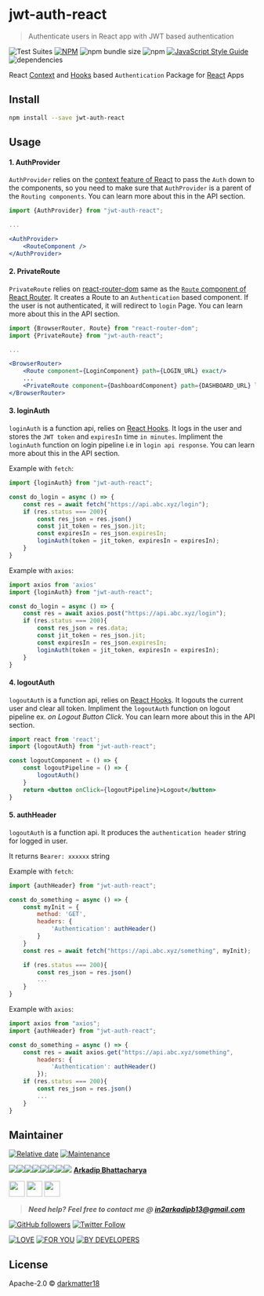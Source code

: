 # jwt-auth-react

> Authenticate users in React app with JWT based authentication

![Test Suites](https://github.com/darkmatter18/jwt-auth-react/workflows/Test%20Suites/badge.svg)
[![NPM](https://img.shields.io/npm/v/jwt-auth-react.svg?logo=npm&style=flat-square)](https://www.npmjs.com/package/jwt-auth-react)
![npm bundle size](https://img.shields.io/bundlephobia/minzip/jwt-auth-react?logo=npm&style=flat-square)
![npm](https://img.shields.io/npm/dw/jwt-auth-react?logo=npm&style=flat-square)
[![JavaScript Style Guide](https://img.shields.io/badge/code_style-standard-brightgreen.svg?logo=npm&style=flat-square)](https://standardjs.com)
![dependencies](https://img.shields.io/david/darkmatter18/jwt-auth-react?style=flat-square)

React [Context](https://reactjs.org/docs/context.html) and [Hooks](https://reactjs.org/docs/hooks-intro.html)
based `Authentication` Package for [React](https://reactjs.org/) Apps

## Install

```bash
npm install --save jwt-auth-react
```

## Usage

#### 1. AuthProvider

`AuthProvider` relies on the [context feature of React](https://reactjs.org/docs/context.html) to pass the `Auth` down
to the components, so you need to make sure that `AuthProvider` is a parent of the `Routing components`.
You can learn more about this in the API section.

```jsx
import {AuthProvider} from "jwt-auth-react";

...

<AuthProvider>
    <RouteComponent />
</AuthProvider>
```

#### 2. PrivateRoute
`PrivateRoute` relies on [react-router-dom](https://reacttraining.com/react-router) same as the
[`Route` component of React Router](https://reacttraining.com/react-router/web/api/Route).
It creates a Route to an `Authentication` based component.
If the user is not authenticated, it will redirect to `login` Page.
You can learn more about this in the API section.

```jsx
import {BrowserRouter, Route} from "react-router-dom";
import {PrivateRoute} from "jwt-auth-react";

...

<BrowserRouter>
    <Route component={LoginComponent} path={LOGIN_URL} exact/>
    ...
    <PrivateRoute component={DashboardComponent} path={DASHBOARD_URL} loginPath={LOGIN_URL}/>
</BrowserRouter>
```

#### 3. loginAuth
`loginAuth` is a function api, relies on [React Hooks](https://reactjs.org/docs/hooks-intro.html).
It logs in the user and stores the `JWT token` and `expiresIn` time `in minutes`.
Impliment the `loginAuth` function on login pipeline i.e in `login api response`.
You can learn more about this in the API section.

Example with `fetch`:
```jsx
import {loginAuth} from "jwt-auth-react";

const do_login = async () => {
    const res = await fetch("https://api.abc.xyz/login");
    if (res.status === 200){
        const res_json = res.json()
        const jit_token = res_json.jit;
        const expiresIn = res_json.expiresIn;
        loginAuth(token = jit_token, expiresIn = expiresIn);
    }
}
```

Example with `axios`:
```jsx
import axios from 'axios'
import {loginAuth} from "jwt-auth-react";

const do_login = async () => {
    const res = await axios.post("https://api.abc.xyz/login");
    if (res.status === 200){
        const res_json = res.data;
        const jit_token = res_json.jit;
        const expiresIn = res_json.expiresIn;
        loginAuth(token = jit_token, expiresIn = expiresIn);
    }
}
```

#### 4. logoutAuth

`logoutAuth` is a function api, relies on [React Hooks](https://reactjs.org/docs/hooks-intro.html).
It logouts the current user and clear all token.
Impliment the `logoutAuth` function on logout pipeline ex. *on Logout Button Click*.
You can learn more about this in the API section.

```jsx
import react from 'react';
import {logoutAuth} from "jwt-auth-react";

const logoutComponent = () => {
    const logoutPipeline = () => {
        logoutAuth()
    }
    return <button onClick={logoutPipeline}>Logout</button>
}
```
#### 5. authHeader
`logoutAuth` is a function api. It produces the `authentication header` string for logged in user.

It returns `Bearer: xxxxxx` string

Example with `fetch`:
```jsx
import {authHeader} from "jwt-auth-react";

const do_something = async () => {
    const myInit = {
        method: 'GET',
        headers: {
            'Authentication': authHeader()
        }
    }
    const res = await fetch("https://api.abc.xyz/something", myInit);

    if (res.status === 200){
        const res_json = res.json()
        ...
    }
}
```

Example with `axios`:
```jsx
import axios from "axios";
import {authHeader} from "jwt-auth-react";

const do_something = async () => {
    const res = await axios.get("https://api.abc.xyz/something",
        headers: {
            'Authentication': authHeader()
        });
    if (res.status === 200){
        const res_json = res.json()
        ...
    }
}
```

## Maintainer

[![Relative date](https://img.shields.io/date/1590132490?color=important&label=started&logo=github&style=flat-square)](https://github.com/darkmatter18/) [![Maintenance](https://img.shields.io/maintenance/yes/2020?color=green&logo=github&style=flat-square)](https://github.com/darkmatter18/)

[![](https://sourcerer.io/fame/darkmatter18/darkmatter18/jwt-auth-react/images/0)](https://sourcerer.io/fame/darkmatter18/darkmatter18/jwt-auth-react/links/0)[![](https://sourcerer.io/fame/darkmatter18/darkmatter18/jwt-auth-react/images/1)](https://sourcerer.io/fame/darkmatter18/darkmatter18/jwt-auth-react/links/1)[![](https://sourcerer.io/fame/darkmatter18/darkmatter18/jwt-auth-react/images/2)](https://sourcerer.io/fame/darkmatter18/darkmatter18/jwt-auth-react/links/2)[![](https://sourcerer.io/fame/darkmatter18/darkmatter18/jwt-auth-react/images/3)](https://sourcerer.io/fame/darkmatter18/darkmatter18/jwt-auth-react/links/3)[![](https://sourcerer.io/fame/darkmatter18/darkmatter18/jwt-auth-react/images/4)](https://sourcerer.io/fame/darkmatter18/darkmatter18/jwt-auth-react/links/4)[![](https://sourcerer.io/fame/darkmatter18/darkmatter18/jwt-auth-react/images/5)](https://sourcerer.io/fame/darkmatter18/darkmatter18/jwt-auth-react/links/5)[![](https://sourcerer.io/fame/darkmatter18/darkmatter18/jwt-auth-react/images/6)](https://sourcerer.io/fame/darkmatter18/darkmatter18/jwt-auth-react/links/6)[![](https://sourcerer.io/fame/darkmatter18/darkmatter18/jwt-auth-react/images/7)](https://sourcerer.io/fame/darkmatter18/darkmatter18/jwt-auth-react/links/7)
**[Arkadip Bhattacharya](https://www.linkedin.com/in/arkadip/)**

<a href="https://twitter.com/Arkadipb21"><img src="images/twitter.png" width="32px" height="32px"></a> <a href="https://www.facebook.com/arkadipb"><img src="images/facebook.png" width="32px" height="32px"></a> <a href="https://www.linkedin.com/in/arkadip/"><img src="images/linkedin.png" width="32px" height="32px"></a>

> ***Need help?***
***Feel free to contact me @ [in2arkadipb13@gmail.com](mailto:in2arkadipb13@gmail.com?Subject=Github:Udacity-Computer-Vision-Nanodegree-Repository)***

[![GitHub followers](https://img.shields.io/github/followers/darkmatter18?color=1e88e5&label=Follow%20%40darkmatter18&logo=github&style=flat-square)](https://github.com/darkmatter18/) [![Twitter Follow](https://img.shields.io/twitter/follow/Arkadipb21?color=1e88e5&logo=twitter&style=flat-square)](https://twitter.com/Arkadipb21)

[![LOVE](https://forthebadge.com/images/badges/built-with-love.svg)]()
[![FOR YOU](https://forthebadge.com/images/badges/for-you.svg)]()
[![BY DEVELOPERS](https://forthebadge.com/images/badges/built-by-developers.svg)]()

## License

Apache-2.0 © [darkmatter18](https://github.com/darkmatter18)
